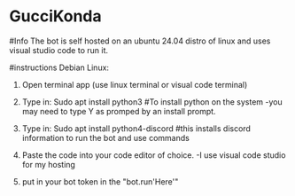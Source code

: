 # GucciKonda

#Info
The bot is self hosted on an ubuntu 24.04 distro of linux and uses visual studio code to run it. 

#instructions 
Debian Linux:
1. Open terminal app (use linux terminal or visual code terminal)

2. Type in: Sudo apt install python3 #To install python on the system
-you may need to type Y as promped by an install prompt.

3. Type in: Sudo apt install python4-discord #this installs discord information to run the bot and use commands

4. Paste the code into your code editor of choice.
-I use visual code studio for my hosting

5. put in your bot token in the "bot.run'Here'"




